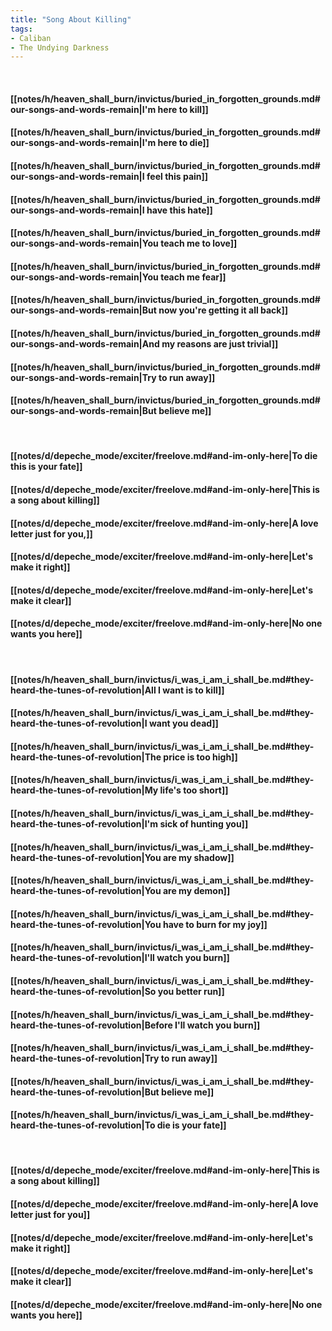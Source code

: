 ```yaml
---
title: "Song About Killing"
tags:
- Caliban
- The Undying Darkness
---
```

&nbsp;
#### [[notes/h/heaven_shall_burn/invictus/buried_in_forgotten_grounds.md#our-songs-and-words-remain|I'm here to kill]]
#### [[notes/h/heaven_shall_burn/invictus/buried_in_forgotten_grounds.md#our-songs-and-words-remain|I'm here to die]]
#### [[notes/h/heaven_shall_burn/invictus/buried_in_forgotten_grounds.md#our-songs-and-words-remain|I feel this pain]]
#### [[notes/h/heaven_shall_burn/invictus/buried_in_forgotten_grounds.md#our-songs-and-words-remain|I have this hate]]
#### [[notes/h/heaven_shall_burn/invictus/buried_in_forgotten_grounds.md#our-songs-and-words-remain|You teach me to love]]
#### [[notes/h/heaven_shall_burn/invictus/buried_in_forgotten_grounds.md#our-songs-and-words-remain|You teach me fear]]
#### [[notes/h/heaven_shall_burn/invictus/buried_in_forgotten_grounds.md#our-songs-and-words-remain|But now you're getting it all back]]
#### [[notes/h/heaven_shall_burn/invictus/buried_in_forgotten_grounds.md#our-songs-and-words-remain|And my reasons are just trivial]]
#### [[notes/h/heaven_shall_burn/invictus/buried_in_forgotten_grounds.md#our-songs-and-words-remain|Try to run away]]
#### [[notes/h/heaven_shall_burn/invictus/buried_in_forgotten_grounds.md#our-songs-and-words-remain|But believe me]]
&nbsp;
#### [[notes/d/depeche_mode/exciter/freelove.md#and-im-only-here|To die this is your fate]]
#### [[notes/d/depeche_mode/exciter/freelove.md#and-im-only-here|This is a song about killing]]
#### [[notes/d/depeche_mode/exciter/freelove.md#and-im-only-here|A love letter just for you,]]
#### [[notes/d/depeche_mode/exciter/freelove.md#and-im-only-here|Let's make it right]]
#### [[notes/d/depeche_mode/exciter/freelove.md#and-im-only-here|Let's make it clear]]
#### [[notes/d/depeche_mode/exciter/freelove.md#and-im-only-here|No one wants you here]]
&nbsp;
#### [[notes/h/heaven_shall_burn/invictus/i_was_i_am_i_shall_be.md#they-heard-the-tunes-of-revolution|All I want is to kill]]
#### [[notes/h/heaven_shall_burn/invictus/i_was_i_am_i_shall_be.md#they-heard-the-tunes-of-revolution|I want you dead]]
#### [[notes/h/heaven_shall_burn/invictus/i_was_i_am_i_shall_be.md#they-heard-the-tunes-of-revolution|The price is too high]]
#### [[notes/h/heaven_shall_burn/invictus/i_was_i_am_i_shall_be.md#they-heard-the-tunes-of-revolution|My life's too short]]
#### [[notes/h/heaven_shall_burn/invictus/i_was_i_am_i_shall_be.md#they-heard-the-tunes-of-revolution|I'm sick of hunting you]]
#### [[notes/h/heaven_shall_burn/invictus/i_was_i_am_i_shall_be.md#they-heard-the-tunes-of-revolution|You are my shadow]]
#### [[notes/h/heaven_shall_burn/invictus/i_was_i_am_i_shall_be.md#they-heard-the-tunes-of-revolution|You are my demon]]
#### [[notes/h/heaven_shall_burn/invictus/i_was_i_am_i_shall_be.md#they-heard-the-tunes-of-revolution|You have to burn for my joy]]
#### [[notes/h/heaven_shall_burn/invictus/i_was_i_am_i_shall_be.md#they-heard-the-tunes-of-revolution|I'll watch you burn]]
#### [[notes/h/heaven_shall_burn/invictus/i_was_i_am_i_shall_be.md#they-heard-the-tunes-of-revolution|So you better run]]
#### [[notes/h/heaven_shall_burn/invictus/i_was_i_am_i_shall_be.md#they-heard-the-tunes-of-revolution|Before I'll watch you burn]]
#### [[notes/h/heaven_shall_burn/invictus/i_was_i_am_i_shall_be.md#they-heard-the-tunes-of-revolution|Try to run away]]
#### [[notes/h/heaven_shall_burn/invictus/i_was_i_am_i_shall_be.md#they-heard-the-tunes-of-revolution|But believe me]]
#### [[notes/h/heaven_shall_burn/invictus/i_was_i_am_i_shall_be.md#they-heard-the-tunes-of-revolution|To die is your fate]]
&nbsp;
#### [[notes/d/depeche_mode/exciter/freelove.md#and-im-only-here|This is a song about killing]]
#### [[notes/d/depeche_mode/exciter/freelove.md#and-im-only-here|A love letter just for you]]
#### [[notes/d/depeche_mode/exciter/freelove.md#and-im-only-here|Let's make it right]]
#### [[notes/d/depeche_mode/exciter/freelove.md#and-im-only-here|Let's make it clear]]
#### [[notes/d/depeche_mode/exciter/freelove.md#and-im-only-here|No one wants you here]]
